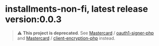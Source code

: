 # installments-non-fi, latest release version:0.0.3

> :warning: **This project is deprecated**. See [Mastercard](https://github.com/Mastercard) / [oauth1-signer-php](https://github.com/Mastercard/oauth1-signer-php) and [Mastercard](https://github.com/Mastercard) / [client-encryption-php](https://github.com/Mastercard/client-encryption-php) instead.
